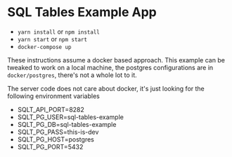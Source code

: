 SQL Tables Example App
=======================

- `yarn install` or `npm install`
- `yarn start` or `npm start`
- `docker-compose up`

These instructions assume a docker based approach. This example can be tweaked to work on a local machine, the postgres configurations 
are in `docker/postgres`, there's not a whole lot to it.

The server code does not care about docker, it's just looking for the following environment variables

- SQLT_API_PORT=8282
- SQLT_PG_USER=sql-tables-example
- SQLT_PG_DB=sql-tables-example
- SQLT_PG_PASS=this-is-dev
- SQLT_PG_HOST=postgres 
- SQLT_PG_PORT=5432
